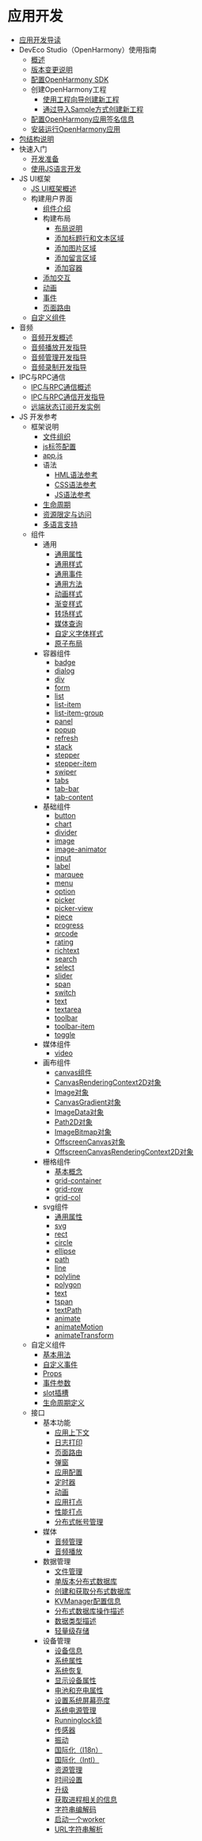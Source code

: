 # 应用开发

- [应用开发导读](application-dev-guide.md)
- DevEco Studio（OpenHarmony）使用指南
    - [概述](quick-start/deveco-studio-overview.md)
    - [版本变更说明](quick-start/deveco-studio-release-notes.md)
    - [配置OpenHarmony SDK](quick-start/configuring-openharmony-sdk.md)
    - 创建OpenHarmony工程
        - [使用工程向导创建新工程](quick-start/use-wizard-to-create-project.md)
        - [通过导入Sample方式创建新工程](quick-start/import-sample-to-create-project.md)
    - [配置OpenHarmony应用签名信息](quick-start/configuring-openharmony-app-signature.md)
    - [安装运行OpenHarmony应用](quick-start/installing-openharmony-app.md)
- [包结构说明](quick-start/package-structure.md)
- 快速入门
    - [开发准备](quick-start/start-overview.md)
    - [使用JS语言开发](quick-start/start-with-js.md)
- JS UI框架
    - [JS UI框架概述](ui/ui-js-overview.md)
    - 构建用户界面
        - [组件介绍](ui/ui-js-building-ui-component.md)
        - 构建布局
            - [布局说明](ui/ui-js-building-ui-layout-intro.md)
            - [添加标题行和文本区域](ui/ui-js-building-ui-layout-text.md)
            - [添加图片区域](ui/ui-js-building-ui-layout-image.md)
            - [添加留言区域](ui/ui-js-building-ui-layout-comment.md)
            - [添加容器](ui/ui-js-building-ui-layout-external-container.md)
        - [添加交互](ui/ui-js-building-ui-interactions.md)
        - [动画](ui/ui-js-building-ui-animation.md)
        - [事件](ui/ui-js-building-ui-event.md)
        - [页面路由](ui/ui-js-building-ui-routes.md)
    - [自定义组件](ui/ui-js-custom-components.md)
- 音频
    - [音频开发概述](media/audio-overview.md)
    - [音频播放开发指导](media/audio-playback.md)
    - [音频管理开发指导](media/audio-management.md)
    - [音频录制开发指导](media/audio-recorder.md)
- IPC与RPC通信
    - [IPC与RPC通信概述](connectivity/ipc-rpc-overview.md)
    - [IPC与RPC通信开发指导](connectivity/ipc-rpc-development-guideline.md)
    - [远端状态订阅开发实例](connectivity/subscribe-remote-state.md)
- JS 开发参考
    - 框架说明
        - [文件组织](js-reference/js-framework-file.md)
        - [js标签配置](js-reference/js-framework-js-tag.md)
        - [app.js](js-reference/js-framework-js-file.md)
        - 语法
            - [HML语法参考](js-reference/js-framework-syntax-hml.md)
            - [CSS语法参考](js-reference/js-framework-syntax-css.md)
            - [JS语法参考](js-reference/js-framework-syntax-js.md)
        - [生命周期](js-reference/js-framework-lifecycle.md)
        - [资源限定与访问](js-reference/js-framework-resource-restriction.md)
        - [多语言支持](js-reference/js-framework-multiple-languages.md)
    - 组件
        - 通用
            - [通用属性](js-reference/component/js-components-common-attributes.md)
            - [通用样式](js-reference/component/js-components-common-styles.md)
            - [通用事件](js-reference/component/js-components-common-events.md)
            - [通用方法](js-reference/component/js-components-common-methods.md)
            - [动画样式](js-reference/component/js-components-common-animation.md)
            - [渐变样式](js-reference/component/js-components-common-gradient.md)
            - [转场样式](js-reference/component/js-components-common-transition.md)
            - [媒体查询](js-reference/component/js-components-common-mediaquery.md)
            - [自定义字体样式](js-reference/component/js-components-common-customizing-font.md)
            - [原子布局](js-reference/component/js-components-common-atomic-layout.md)
        - 容器组件
            - [badge](js-reference/component/js-components-container-badge.md)
            - [dialog](js-reference/component/js-components-container-dialog.md)
            - [div](js-reference/component/js-components-container-div.md)
            - [form](js-reference/component/js-components-container-form.md)
            - [list](js-reference/component/js-components-container-list.md)
            - [list-item](js-reference/component/js-components-container-list-item.md)
            - [list-item-group](js-reference/component/js-components-container-list-item-group.md)
            - [panel](js-reference/component/js-components-container-panel.md)
            - [popup](js-reference/component/js-components-container-popup.md)
            - [refresh](js-reference/component/js-components-container-refresh.md)
            - [stack](js-reference/component/js-components-container-stack.md)
            - [stepper](js-reference/component/js-components-container-stepper.md)
            - [stepper-item](js-reference/component/js-components-container-stepper-item.md)
            - [swiper](js-reference/component/js-components-container-swiper.md)
            - [tabs](js-reference/component/js-components-container-tabs.md)
            - [tab-bar](js-reference/component/js-components-container-tab-bar.md)
            - [tab-content](js-reference/component/js-components-container-tab-content.md)
        - 基础组件
            - [button](js-reference/component/js-components-basic-button.md)
            - [chart](js-reference/component/js-components-basic-chart.md)
            - [divider](js-reference/component/js-components-basic-divider.md)
            - [image](js-reference/component/js-components-basic-image.md)
            - [image-animator](js-reference/component/js-components-basic-image-animator.md)
            - [input](js-reference/component/js-components-basic-input.md)
            - [label](js-reference/component/js-components-basic-label.md)
            - [marquee](js-reference/component/js-components-basic-marquee.md)
            - [menu](js-reference/component/js-components-basic-menu.md)
            - [option](js-reference/component/js-components-basic-option.md)
            - [picker](js-reference/component/js-components-basic-picker.md)
            - [picker-view](js-reference/component/js-components-basic-picker-view.md)
            - [piece](js-reference/component/js-components-basic-piece.md)
            - [progress](js-reference/component/js-components-basic-progress.md)
            - [qrcode](js-reference/component/js-components-basic-qrcode.md)
            - [rating](js-reference/component/js-components-basic-rating.md)
            - [richtext](js-reference/component/js-components-basic-richtext.md)
            - [search](js-reference/component/js-components-basic-search.md)
            - [select](js-reference/component/js-components-basic-select.md)
            - [slider](js-reference/component/js-components-basic-slider.md)
            - [span](js-reference/component/js-components-basic-span.md)
            - [switch](js-reference/component/js-components-basic-switch.md)
            - [text](js-reference/component/js-components-basic-text.md)
            - [textarea](js-reference/component/js-components-basic-textarea.md)
            - [toolbar](js-reference/component/js-components-basic-toolbar.md)
            - [toolbar-item](js-reference/component/js-components-basic-toolbar-item.md)
            - [toggle](js-reference/component/js-components-basic-toggle.md)
        - 媒体组件
            - [video](js-reference/component/js-components-media-video.md)
        - 画布组件
            - [canvas组件](js-reference/component/js-components-canvas-canvas.md)
            - [CanvasRenderingContext2D对象](js-reference/component/js-components-canvas-canvasrenderingcontext2d.md)
            - [Image对象](js-reference/component/js-components-canvas-image.md)
            - [CanvasGradient对象](js-reference/component/js-components-canvas-canvasgradient.md)
            - [ImageData对象](js-reference/component/js-components-canvas-imagedata.md)
            - [Path2D对象](js-reference/component/js-components-canvas-path2d.md)
            - [ImageBitmap对象](js-reference/component/js-components-canvas-imagebitmap.md)
            - [OffscreenCanvas对象](js-reference/component/js-components-canvas-offscreencanvas.md)
            - [OffscreenCanvasRenderingContext2D对象](js-reference/component/js-components-canvas-offscreencanvasrenderingcontext2d.md)
        - 栅格组件
            - [基本概念](js-reference/component/js-components-grid-basic-concepts.md)
            - [grid-container](js-reference/component/js-components-grid-container.md)
            - [grid-row](js-reference/component/js-components-grid-row.md)
            - [grid-col](js-reference/component/js-components-grid-col.md)
        - svg组件
            - [通用属性](js-reference/component/js-components-svg-common-attributes.md)
            - [svg](js-reference/component/js-components-svg.md)
            - [rect](js-reference/component/js-components-svg-rect.md)
            - [circle](js-reference/component/js-components-svg-circle.md)
            - [ellipse](js-reference/component/js-components-svg-ellipse.md)
            - [path](js-reference/component/js-components-svg-path.md)
            - [line](js-reference/component/js-components-svg-line.md)
            - [polyline](js-reference/component/js-components-svg-polyline.md)
            - [polygon](js-reference/component/js-components-svg-polygon.md)
            - [text](js-reference/component/js-components-svg-text.md)
            - [tspan](js-reference/component/js-components-svg-tspan.md)
            - [textPath](js-reference/component/js-components-svg-textpath.md)
            - [animate](js-reference/component/js-components-svg-animate.md)
            - [animateMotion](js-reference/component/js-components-svg-animate-motion.md)
            - [animateTransform](js-reference/component/js-components-svg-animate-transform.md)
    - 自定义组件
        - [基本用法](js-reference/component/js-components-custom-basic-usage.md)
        - [自定义事件](js-reference/component/js-components-custom-events.md)
        - [Props](js-reference/component/js-components-custom-props.md)
        - [事件参数](js-reference/component/js-components-custom-event-parameter.md)
        - [slot插槽](js-reference/component/js-components-custom-slot.md)
        - [生命周期定义](js-reference/component/js-components-custom-lifecycle.md)
    - 接口
        - 基本功能
            - [应用上下文](js-reference/apis/js-apis-system-app.md)
            - [日志打印](js-reference/apis/js-apis-basic-features-logs.md)
            - [页面路由](js-reference/apis/js-apis-system-router.md)
            - [弹窗](js-reference/apis/js-apis-system-prompt.md)
            - [应用配置](js-reference/apis/js-apis-system-configuration.md)
            - [定时器](js-reference/apis/js-apis-system-timer.md)
            - [动画](js-reference/apis/js-apis-animator.md)
            - [应用打点](js-reference/apis/js-apis-hiappevent.md)
            - [性能打点](js-reference/apis/js-apis-bytrace.md)
            - [分布式帐号管理](js-reference/apis/js-apis-distributedaccount.md)
        - 媒体
            - [音频管理](js-reference/apis/js-apis-audio.md)
            - [音频播放](js-reference/apis/js-apis-media.md)
        - 数据管理
            - [文件管理](js-reference/apis/js-apis-fileio.md)
            - [单版本分布式数据库](js-reference/apis/js-apis-data-singlekvstore.md)
            - [创建和获取分布式数据库](js-reference/apis/js-apis-data-kvmanager.md)
            - [KVManager配置信息](js-reference/apis/js-apis-data-kvmanager-config.md)
            - [分布式数据库操作描述](js-reference/apis/js-apis-data-kvstore.md)
            - [数据类型描述](js-reference/apis/js-apis-data-type.md)
            - [轻量级存储](js-reference/apis/js-apis-data-storage.md)
        - 设备管理
            - [设备信息](js-reference/apis/js-apis-deviceinfo.md)
            - [系统属性](js-reference/apis/js-apis-systemparameter.md)
            - [系统恢复](js-reference/apis/js-apis-update.md)
            - [显示设备属性](js-reference/apis/js-apis-display.md)
            - [电池和充电属性](js-reference/apis/js-apis-batteryinfo.md)
            - [设置系统屏幕亮度](js-reference/apis/js-apis-brightness.md)
            - [系统电源管理](js-reference/apis/js-apis-power.md)
            - [Runninglock锁](js-reference/apis/js-apis-runninglock.md)
            - [传感器](js-reference/apis/js-apis-sensor.md)
            - [振动](js-reference/apis/js-apis-vibrate.md)
            - [国际化（I18n）](js-reference/apis/js-apis-i18n.md)
            - [国际化（Intl）](js-reference/apis/js-apis-intl.md)
            - [资源管理](js-reference/apis/js-apis-resourcemanage.md)
            - [时间设置](js-reference/apis/js-apis-systemtime.md)
            - [升级](js-reference/apis/js-apis-libupdateclient.md)
            - [获取进程相关的信息](js-reference/apis/js-apis-process.md)
            - [字符串编解码](js-reference/apis/js-apis-util.md)
            - [启动一个worker](js-reference/apis/js-apis-worker.md)
            - [URL字符串解析](js-reference/apis/js-apis-url.md)
